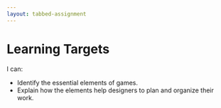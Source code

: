 ```yaml
---
layout: tabbed-assignment
---
```


# Learning Targets

I can:

* Identify the essential elements of games.
* Explain how the elements help designers to plan and organize their work.

<!-- Don't edit links here, change them in _data/assignment.yml instead, -->

[slides]: <{{site.data.assignment.slides}}>
[template]: <{{site.data.assignment.template}}>
